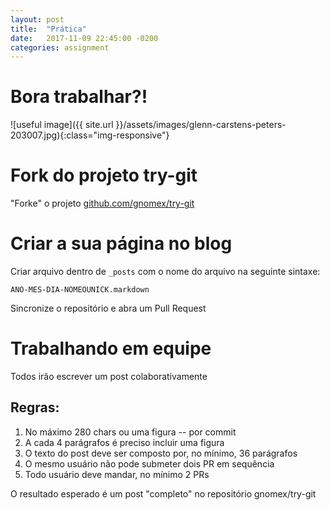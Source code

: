 ```yaml
---
layout: post
title:  "Prática"
date:   2017-11-09 22:45:00 -0200
categories: assignment
---
```

# Bora trabalhar?!

![useful image]({{ site.url }}/assets/images/glenn-carstens-peters-203007.jpg){:class="img-responsive"}

# Fork do projeto try-git

"Forke" o projeto [github.com/gnomex/try-git](https://github.com/gnomex/try-git)

# Criar a sua página no blog

Criar arquivo dentro de `_posts` com o nome do arquivo na seguinte sintaxe:

```
ANO-MES-DIA-NOMEOUNICK.markdown
```

Sincronize o repositório e abra um Pull Request

# Trabalhando em equipe

Todos irão escrever um post colaborativamente

## Regras:

1. No máximo 280 chars ou uma figura -- por commit
2. A cada 4 parágrafos é preciso  incluir uma figura
4. O texto do post deve ser composto por, no mínimo, 36 parágrafos
5. O mesmo usuário não pode submeter dois PR em sequência
6. Todo usuário deve mandar, no mínimo 2 PRs

O resultado esperado é um post "completo" no repositório gnomex/try-git
